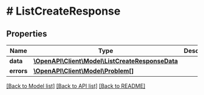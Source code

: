 # # ListCreateResponse

## Properties

Name | Type | Description | Notes
------------ | ------------- | ------------- | -------------
**data** | [**\OpenAPI\Client\Model\ListCreateResponseData**](ListCreateResponseData.md) |  | [optional]
**errors** | [**\OpenAPI\Client\Model\Problem[]**](Problem.md) |  | [optional]

[[Back to Model list]](../../README.md#models) [[Back to API list]](../../README.md#endpoints) [[Back to README]](../../README.md)
